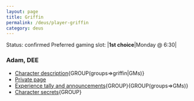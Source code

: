 ```yaml
---
layout: page
title: Griffin
permalink: /deus/player-griffin
category: deus
---
```

Status: confirmed
Preferred gaming slot:
|__1st choice__|Monday @ 6:30|
### Adam, DEE
* [Character description](char-public-griffin){GROUP(groups=&gt;griffin|GMs)}
* [Private page](char-private-griffin)
* [Experience tally and announcements](announce-griffin){GROUP}{GROUP(groups=&gt;GMs)}
* [Character secrets](char-secrets-griffin){GROUP}

